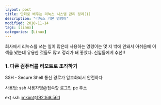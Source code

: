 ```yaml
---
layout: post
title: 만화로 배우는 리눅스 시스템 관리 정리(1) 
description: "리눅스 기본 명령어"
modified: 2018-11-14
tags: [linux]
categories: [Linux]
---
```



회사에서 리눅스를 쓰는 일이 많은데 사용하는 명령어는 몇 지 밖에 안돼서 
아쉬움에 이 책을 봤는데 유용한 것들도 많고 정리가 돼 좋았다. 
신입들에게 추천!! 


### 1. 다른 컴퓨터를 리모트로 조작하기 

 SSH - Secure Shell 
 통신 경로가 암호화되서 안전하다 
 
 사용법: ssh 사용자명@접속할 로그인 pc 주소 

  ex) ssh jmkim@192.168.56.1 
  


